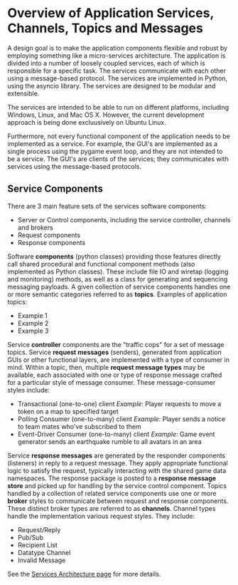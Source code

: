# Overview of Application Services, Channels, Topics and Messages

A design goal is to make the application components flexible and robust by employing something like a micro-services architecture. The application is divided into a number of loosely coupled services, each of which is responsible for a specific task. The services communicate with each other using a message-based protocol. The services are implemented in Python, using the asyncio library. The services are designed to be modular and extensible.

The services are intended to be able to run on different platforms, including Windows, Linux, and Mac OS X. However, the current development approach is being done excluusively on Ubuntu Linux.

Furthermore, not every functional component of the application needs to be implemented as a service. For example, the GUI's are implemented as a single process using the pygame event loop, and they are not intended to be a service. The GUI's are clients of the services; they communicates with services using the message-based protocols.

## Service Components

There are 3 main feature sets of the services software components:
 * Server or Control components, including the service controller, channels and brokers
 * Request components
 * Response components


Software **components** (python classes) providing those features directly call shared procedural and functional component methods (also implemented as Python classes). These include file IO and wiretap (logging and monitoring) methods, as well as a class for generating and sequencing messaging payloads.
 A given collection of service components handles one or more semantic categories referred to as **topics**. Examples of application topics:
 * Example 1
 * Example 2
 * Example 3


Service **controller** components are the "traffic cops" for a set of message topics.
 Service **request messages** (senders), generated from application GUIs or other functional layers, are implemented with a type of consumer in mind. Within a topic, then, multiple **request message types** may be available, each associated with one or type of response message crafted for a particular style of message consumer. These message-consumer styles include:
 * Transactional (one-to-one) client
 *Example*: Player requests to move a token on a map to specified target
* Polling Consumer (one-to-many) client
 *Example*: Player sends a notice to team mates who've subscribed to them
* Event-Driver Consumer (one-to-many) client
 *Example*: Game event generator sends an earthquake rumble to all avatars in an area


Service **response messages** are generated by the responder components (listeners) in reply to a request message. They apply appropriate functional logic to satisfy the request, typically interacting with the shared game data namespaces. The response package is posted to a **response message store** and picked up for handling by the service control component.
 Topics handled by a collection of related service components use one or more **broker** styles to communicate between request and response components. These distinct broker types are referred to as **channels**. Channel types handle the implementation various request styles. They include:
 * Request/Reply
 * Pub/Sub
 * Recipient List
 * Datatype Channel
 * Invalid Message


See the [Services Architecture page](./svc_arch.html) for more details.





